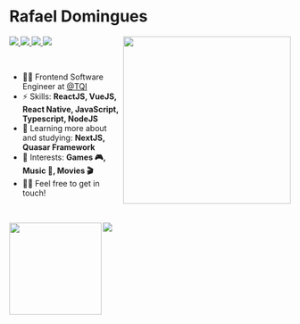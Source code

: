 # Rafael Domingues

<img
  align="right"
  width="300px"
  src="./bioImg.svg"
/>
<span align="left">
  <a href="https://www.linkedin.com/in/rafaelcodomingues/">
    <img src="https://img.shields.io/badge/-Rafael_Domingues-blue?style=flat-square&logo=Linkedin&logoColor=white&link=https://www.linkedin.com/in/rafaelcodomingues/" />
  </a>
  <a href="mailto:rafaelcodomingues@gmail.com">
    <img src="https://img.shields.io/badge/-rafaelcodomingues@gmail.com-c14438?style=flat-square&logo=Gmail&logoColor=white&link=mailto:rafaelcodomingues@gmail.com" />
  </a>
  <a href="https://dev.to/rafacdomin">
    <img src="https://img.shields.io/badge/DEV.to-rafacdomin-black" />
  </a>
  <a href="https://github.com/rafacdomin/?tab=follow">
    <img src="https://img.shields.io/github/followers/rafacdomin?label=Follow&style=social" />
  </a>
</span>

<br />

- 👨‍💻 Frontend Software Engineer at [@TQI](https://www.tqi.com.br/)
- ⚡ Skills: **ReactJS, VueJS, React Native, JavaScript, Typescript, NodeJS**
- 🌱 Learning more about and studying: **NextJS, Quasar Framework**
- 💜 Interests: **Games 🎮, Music 🎵, Movies 🎬**
- 👋🏻 Feel free to get in touch!

<br />

<img
  align="left"
  height="165"
  src="https://github-readme-stats.vercel.app/api?username=rafacdomin&count_private=true&show_icons=true&custom_title=Github%20Status&hide=issues&hide_border=true&bg_color=ffffff00&title_color=f65800&icon_color=32ff7b&text_color=FF7B32"
/>

<img
  align="center"
  src="https://github-readme-stats.vercel.app/api/top-langs/?username=rafacdomin&layout=compact&exclude_repo=PingMeRN&hide_border=true&bg_color=ffffff00&title_color=f65800&icon_color=32ff7b&text_color=FF7B32"
/>
